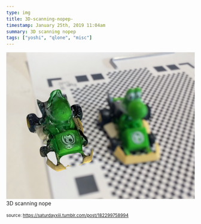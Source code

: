 ```yaml
---
type: img
title: 3D-scanning-nopep-
timestamp: January 25th, 2019 11:04am
summary: 3D scanning nopep 
tags: ["yoshi", "qlone", "misc"]
---
```

<img src="../media/182299758994.png"/>
                                                                                          <div class="caption">
3D scanning nope
 
                                    
                
                
                
                
                                
<small>source: https://saturdayxiii.tumblr.com/post/182299758994</small>